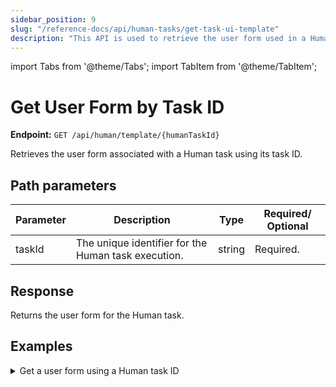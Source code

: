 ```yaml
---
sidebar_position: 9
slug: "/reference-docs/api/human-tasks/get-task-ui-template"
description: "This API is used to retrieve the user form used in a Human task based on its task ID."
---
```


import Tabs from '@theme/Tabs';
import TabItem from '@theme/TabItem';

# Get User Form by Task ID

**Endpoint:** `GET /api/human/template/{humanTaskId}`

Retrieves the user form associated with a Human task using its task ID.

## Path parameters

| Parameter  | Description | Type | Required/ Optional |
| ---------- | ----------- | ---- | ----------------- |
| taskId | The unique identifier for the Human task execution. | string | Required. |

## Response

Returns the user form for the Human task.


## Examples

<details><summary>Get a user form using a Human task ID</summary>

**Request**

``` shell
curl -X 'GET' \
  'https://<YOUR_CLUSTER>/api/human/template/b5070997-d326-11ef-a7d0-3e3f9199f5b3' \
  -H 'accept: application/json' \
  -H 'X-Authorization: <TOKEN>''
```

**Response**

``` json
{
  "createTime": 1736409506524,
  "updateTime": 1736409506524,
  "createdBy": "USER:user@example.com",
  "updatedBy": "USER:user@example.com",
  "name": "formSubmission",
  "version": 1,
  "jsonSchema": {
    "$schema": "http://json-schema.org/draft-07/schema",
    "properties": {
      "enterAssets": {
        "type": "string"
      },
      "Confirm approval": {
        "type": "boolean"
      }
    }
  },
  "templateUI": {
    "type": "VerticalLayout",
    "elements": [
      {
        "type": "Control",
        "scope": "#/properties/enterReason",
        "label": "Enter reason for approval"
      },
      {
        "type": "Control",
        "scope": "#/properties/Confirm",
        "options": {}
      }
    ]
  }
}
```
</details>